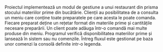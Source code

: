 Proiectul implementează un modul de gestiune a unui restaurant din prisma stocului materiilor prime din bucătărie. Clienții au posibilitatea de a consulta un meniu care conține toate preparatele pe care acesta le poate comanda. Fiecare preparat deține un rețetar format din materiile prime și cantitățile necesare preparării. Un client poate adăuga într-o comandă mai multe produse din meniu. Programul verifică disponibilitatea materiilor prime și lansează în sistem sau nu comenzile. Întreg fluxul este gestionat pe baza unor comenzi la consolă definite intr-o legenda.
